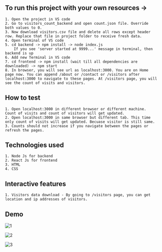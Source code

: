  ## To run this project with your own resources ->
    1. Open the project in VS code
    2. Go to visitors_count_backend and open count.json file. Override both values to 0.
    3. Now download visitors.csv file and delete all rows except header row. Replace that file in project folder to receive fresh data.
    4. Open terminal of VS code
    5. cd backend -> npm install -> node index.js
        If you see 'server started at 9999...' message in terminal, then backend is up
    6. Add new Terminal in VS code
    7. cd frontend -> npm install (wait till all dependencies are downloaded) -> npm start
    8. In browser, you will see url as localhost:3000. You are on Home page now. You can append /about or /contact or /visitors after localhost:3000 to navigate to these pages. At /visitors page, you will see the count of visits and visitors.

## How to test
    1. Open localhost:3000 in different browser or different machine. Count of visits and count of visitors will get updated.
    2. Open localhost:3000 in same browser but different tab. This time only count of visits will get updated. Becuase visitor is still same.
    3. Counts should not increase if you navigate between the pages or refresh the pages.

## Technologies used
    1. Node Js for backend
    2. React Js for frontend
    3. HTML
    4. CSS

## Interactive features
    1. Visitors data download - By going to /visitors page, you can get location and ip addresses of visitors.

## Demo
![1](https://github.com/user-attachments/assets/1f609949-88da-40e5-982d-5e9c95adb3b2)

![2](https://github.com/user-attachments/assets/a77434a8-a7c8-4350-b693-3788ab3ce23e)

![3](https://github.com/user-attachments/assets/52436d0f-a8e0-4252-8e7e-9a81ba2e59f8)
